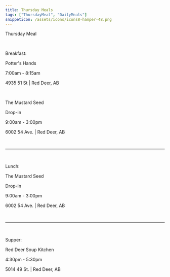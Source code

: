 ```yaml
---
title: Thursday Meals
tags: ["ThursdayMeal", "DailyMeals"]
snippeticon: /assets/icons/icons8-hamper-48.png
---
```


<span class="subHeader">Thursday Meal</span>

<br>
<p>
Breakfast:
</p>
<p class="post__lead">
Potter's Hands
</p>

7:00am - 8:15am

4935 51 St | Red Deer, AB

<br>

<p class="post__lead">
The Mustard Seed
</p>

Drop-in

9:00am - 3:00pm

6002 54 Ave. | Red Deer, AB

<br>
<hr>
<br>

<p>
Lunch:
</p>

<p class="post__lead">
The Mustard Seed
</p>

Drop-in

9:00am - 3:00pm

6002 54 Ave. | Red Deer, AB

<br>
<hr>
<br>

<p>
Supper:
</p>

<p class="post__lead">
Red Deer Soup Kitchen
</p>

4:30pm - 5:30pm

5014 49 St. | Red Deer, AB